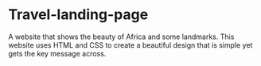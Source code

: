 # Travel-landing-page
A website that shows the beauty of Africa and some landmarks.
This website uses HTML and CSS to create a beautiful design that is simple yet gets the key message across.
